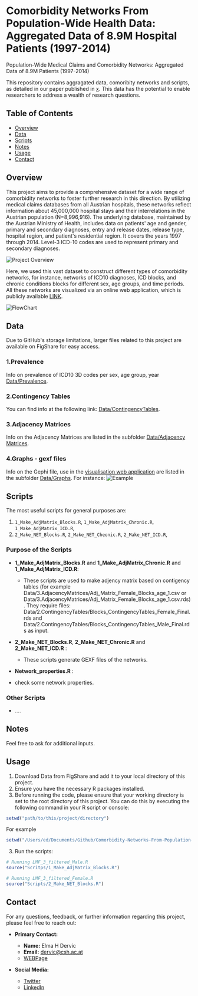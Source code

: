 # Comorbidity Networks From Population-Wide Health Data: Aggregated Data of 8.9M Hospital Patients (1997-2014)
Population-Wide Medical Claims and Comorbidity Networks: Aggregated Data of 8.9M Patients (1997-2014)

This repository contains aggragated data, comoribity networks and scripts, as detailed in our paper published in [x](x). This data has the potential to enable researchers to address a wealth of research questions.

## Table of Contents

- [Overview](#overview)
- [Data](#overview)
- [Scripts](#scripts)
- [Notes](#notes)
- [Usage](#usage)
- [Contact](#contact)

## Overview

This project aims to provide a comprehensive dataset for a wide range of comorbidity networks to foster further research in this direction.
By utilizing medical claims databases from all Austrian hospitals, these networks reflect information about 45,000,000 hospital stays and their interrelations in the Austrian population (N=8,996,916). The underlying database, maintained by the Austrian Ministry of Health, includes data on patients' age and gender, primary and secondary diagnoses, entry and release dates, release type, hospital region, and patient's residential region. It covers the years 1997 through 2014. Level-3 ICD-10 codes are used to represent primary and secondary diagnoses. 

![Project Overview](https://github.com/elmadervic/BreadcrumbsComorbidity-Networks-From-Population-Wide-Health-Data/blob/main/Plots/DataNet.png?raw=true)

Here, we used this vast dataset to construct different types of comorbidity networks, for instance, networks of ICD10 diagnoses, ICD blocks, and chronic conditions blocks for different sex, age groups, and time periods. All these networks are visualized via an online web application, which is publicly available [LINK](https://vis.csh.ac.at/comorbidity_networks/). 


![FlowChart](https://github.com/elmadervic/BreadcrumbsComorbidity-Networks-From-Population-Wide-Health-Data/blob/main/Plots/FlowChart.png?raw=true)

## Data

Due to GitHub's storage limitations, larger files related to this project are available on FigShare for easy access. 

### 1.Prevalence
Info on prevalence of ICD10 3D codes per sex, age group, year [Data/Prevalence](Data/1.Prevalence). 

### 2.Contingency Tables

You can find info at the following link: [Data/ContingencyTables](Data/2.ContingencyTables). 

### 3.Adjacency Matrices
Info on the Adjacency Matrices are listed in the subfolder [Data/Adjacency Matrices](Data/3.AdjacencyMatrices). 

### 4.Graphs - gexf files
Info on the Gephi file, use in the [visualisation web application](https://vis.csh.ac.at/comorbidity_networks/) are listed in the subfolder [Data/Graphs](Data/4.Graphs-gexffiles). 
For instance:
![Example](https://github.com/elmadervic/BreadcrumbsComorbidity-Networks-From-Population-Wide-Health-Data/blob/main/Plots/Graphs/Graph_Female_ICD_Age_5.png?raw=true)



## Scripts

The most useful scripts for general purposes are:

1. `1_Make_AdjMatrix_Blocks.R`, `1_Make_AdjMatrix_Chronic.R`, `1_Make_AdjMatrix_ICD.R`, 
2. `2_Make_NET_Blocks.R`, `2_Make_NET_Cheonic.R`, `2_Make_NET_ICD.R`, 

### Purpose of the Scripts

- **1_Make_AdjMatrix_Blocks.R** and **1_Make_AdjMatrix_Chronic.R** and **1_Make_AdjMatrix_ICD.R**:
  - These scripts are used to make adjency matrix based on contigency tables (for example Data/3.AdjacencyMatrices/Adj_Matrix_Female_Blocks_age_1.csv or Data/3.AdjacencyMatrices/Adj_Matrix_Female_Blocks_age_1.csv.rds). They require files: Data/2.ContingencyTables/Blocks_ContingencyTables_Female_Final.rds and
    Data/2.ContingencyTables/Blocks_ContingencyTables_Male_Final.rds  as input.
  
- **2_Make_NET_Blocks.R**, **2_Make_NET_Chronic.R** and **2_Make_NET_ICD.R** :
  - These scripts generate GEXF files of the networks.
 
-  **Network_properties.R** :
  - check some network properties.

### Other Scripts

- ....

## Notes
Feel free to ask for additional inputs.


## Usage

1. Download Data from FigShare and add it to your local directory of this project.
2. Ensure you have the necessary R packages installed.
3. Before running the code, please ensure that your working directory is set to the root directory of this project.
   You can do this by executing the following command in your R script or console:

```r
setwd("path/to/this/project/directory")
```

For example
```r
setwd("/Users/ed/Documents/Github/Comorbidity-Networks-From-Population-Wide-Health-Data")
```

3. Run the scripts:

```r
# Running LMF_3_filtered_Male.R
source("Scritps/1_Make_AdjMatrix_Blocks.R")

# Running LMF_3_filtered_Female.R
source("Scripts/2_Make_NET_Blocks.R")
```



## Contact

For any questions, feedback, or further information regarding this project, please feel free to reach out:

- **Primary Contact:**
  - **Name:** Elma H Dervic
  - **Email:** [dervic@csh.ac.at](mailto:dervic@csh.ac.at)
  - [WEBPage](https://elmadervic.bio) 

- **Social Media:**
  - [Twitter](https://x.com/ElmaDervicMe) 
  - [LinkedIn](https://www.linkedin.com/in/elmahot/)



